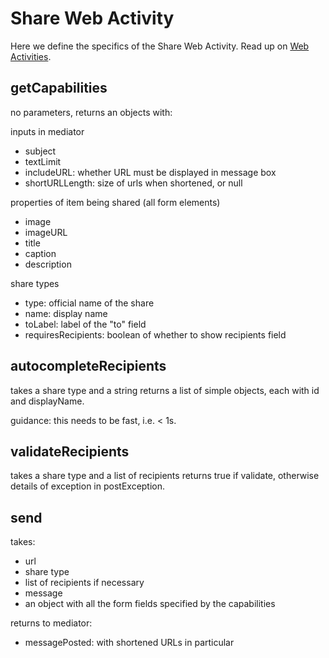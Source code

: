 # Share Web Activity

Here we define the specifics of the Share Web Activity. Read up on [Web Activities](ACTIVITES.md).

## getCapabilities

no parameters, returns an objects with:

inputs in mediator
* subject
* textLimit
* includeURL: whether URL must be displayed in message box
* shortURLLength: size of urls when shortened, or null

properties of item being shared (all form elements)
* image
* imageURL
* title
* caption
* description

share types
* type: official name of the share
* name: display name
* toLabel: label of the "to" field
* requiresRecipients: boolean of whether to show recipients field


## autocompleteRecipients

takes a share type and a string
returns a list of simple objects, each with id and displayName.

guidance: this needs to be fast, i.e. < 1s.


## validateRecipients

takes a share type and a list of recipients
returns true if validate, otherwise details of exception in postException.


## send

takes:
* url
* share type
* list of recipients if necessary
* message
* an object with all the form fields specified by the capabilities

returns to mediator:
* messagePosted: with shortened URLs in particular

